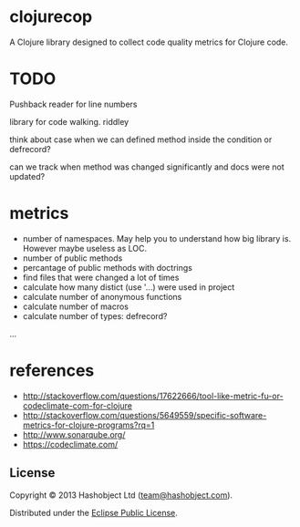 # clojurecop

A Clojure library designed to collect code quality metrics for Clojure code.



# TODO

Pushback reader for line numbers

library for code walking. riddley

think about case when we can defined method inside the condition or defrecord?


can we track when method was changed significantly and docs were not updated?

# metrics


  * number of namespaces. May help you to understand how big library is. However maybe useless as LOC.
  * number of public methods
  * percantage of public methods with doctrings
  * find files that were changed a lot of times
  * calculate how many distict (use '...) were used in project
  * calculate number of anonymous functions
  * calculate number of macros
  * calculate number of types: defrecord?

  ...


# references

  * http://stackoverflow.com/questions/17622666/tool-like-metric-fu-or-codeclimate-com-for-clojure
  * http://stackoverflow.com/questions/5649559/specific-software-metrics-for-clojure-programs?rq=1
  * http://www.sonarqube.org/
  * https://codeclimate.com/


## License

Copyright © 2013 Hashobject Ltd (team@hashobject.com).

Distributed under the [Eclipse Public License](http://opensource.org/licenses/eclipse-1.0).
